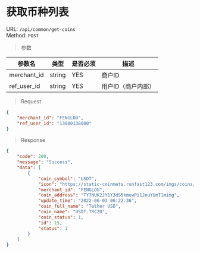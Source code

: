 # 获取币种列表
URL: `/api/common/get-coins`  
Method: `POST`

> 参数   

| 参数名        | 类型         | 是否必须   | 描述                                |
| ------------ | ----------- | --------- | ---------------------------------- |
| merchant_id  | string      | YES       | 商户ID                              |
| ref_user_id  | string      | YES       | 用户ID（商户内部）                    |

> Request   

```json
{
    "merchant_id": "FENGLOU",
    "ref_user_id": "13800138000"
}
```

> Response   

```json
{
    "code": 200,
    "message": "Success",
    "data": [
        {
            "coin_symbol": "USDT",
            "icon": "https://static-coinmeta.runfast123.com/imgs/coins/D05B8596E7E0410D9B54A5FF337E30BA.png",
            "merchant_id": "FENGLOU",
            "coin_address": "TY7NUK2JY1Y3dS5kmewPi1JouYUmT1mimg",
            "update_time": "2022-06-03 06:22:36",
            "coin_full_name": "Tether USD",
            "coin_name": "USDT.TRC20",
            "coin_status": 1,
            "id": 15,
            "status": 1
        }
    ]
}
```